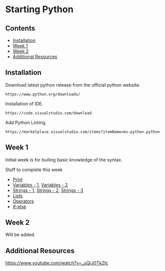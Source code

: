 # Starting Python

## Contents

- [Installation](#installation)
- [Week 1](#week-1)
- [Week 2](#week-2)
- [Additional Resources](#additional-resources)


## Installation

Download latest python release from the official python website.
```
https://www.python.org/downloads/
```
Installation of IDE.
```
https://code.visualstudio.com/download
```
Add Python Linting.
```
https://marketplace.visualstudio.com/items?itemName=ms-python.python
```

## Week 1

Initial week is for builing basic knowledge of the syntax.

Stuff to complete this week
 - [Print](https://www.learnpython.org/en/Hello%2C_World%21)
 - [Variables - 1](https://www.learnpython.org/en/Variables_and_Types), [Variables - 2](https://www.w3schools.com/python/python_variables.asp)
- [Strings - 1](https://www.w3schools.com/python/python_strings.asp), [Strings - 2](https://www.learnpython.org/en/String_Formatting), [Strings - 3](https://www.learnpython.org/en/Basic_String_Operations)
- [Lists](https://www.programiz.com/python-programming/list)
- [Operators](https://www.programiz.com/python-programming/operators)
- [if-else](https://www.programiz.com/python-programming/if-elif-else)

## Week 2

Will be added.

## Additional Resources

https://www.youtube.com/watch?v=_uQrJ0TkZlc
